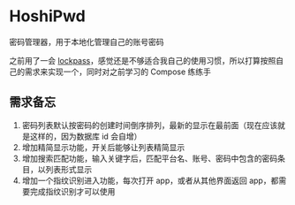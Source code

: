 # HoshiPwd
密码管理器，用于本地化管理自己的账号密码

之前用了一会 [lockpass](https://github.com/ftyszyx/lockpass)，感觉还是不够适合我自己的使用习惯，所以打算按照自己的需求来实现一个，同时对之前学习的 Compose 练练手

## 需求备忘
1. 密码列表默认按密码的创建时间倒序排列，最新的显示在最前面（现在应该就是这样的，因为数据库 id 会自增）
2. 增加精简显示功能，开关后能够让列表精简显示
3. 增加搜索匹配功能，输入关键字后，匹配平台名、账号、密码中包含的密码条目，以列表形式显示
4. 增加一个指纹识别进入功能，每次打开 app，或者从其他界面返回 app，都需要完成指纹识别才可以使用